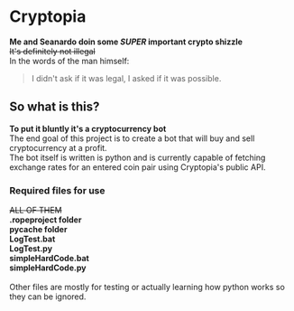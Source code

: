 # Cryptopia
**Me and Seanardo doin some _SUPER_ important crypto shizzle**<br/>
~~It's definitely not illegal~~<br/>
In the words of the man himself:<br/>
>I didn't ask if it was legal, I asked if it was possible.

## So what is this?
**To put it bluntly it's a cryptocurrency bot**<br/>
The end goal of this project is to create a bot that will buy and sell cryptocurrency at a profit.<br/>
The bot itself is written is python and is currently capable of fetching exchange rates for an entered coin pair using Cryptopia's public API.<br/>

### Required files for use
~~ALL OF THEM~~<br/>
**.ropeproject folder<br/>__pycache__ folder<br/>LogTest.bat<br/>LogTest.py<br/>simpleHardCode.bat<br/>simpleHardCode.py<br/>**
<br/>
Other files are mostly for testing or actually learning how python works so they can be ignored.

